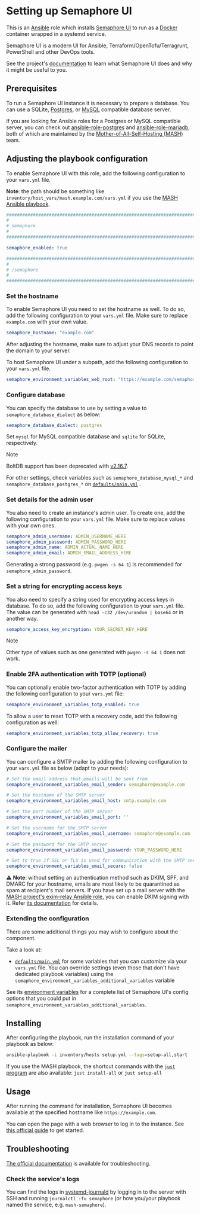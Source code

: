 <!--
SPDX-FileCopyrightText: 2020 - 2024 MDAD project contributors
SPDX-FileCopyrightText: 2020 - 2024 Slavi Pantaleev
SPDX-FileCopyrightText: 2020 Aaron Raimist
SPDX-FileCopyrightText: 2020 Chris van Dijk
SPDX-FileCopyrightText: 2020 Dominik Zajac
SPDX-FileCopyrightText: 2020 Mickaël Cornière
SPDX-FileCopyrightText: 2022 François Darveau
SPDX-FileCopyrightText: 2022 Julian Foad
SPDX-FileCopyrightText: 2022 Warren Bailey
SPDX-FileCopyrightText: 2023 Antonis Christofides
SPDX-FileCopyrightText: 2023 Felix Stupp
SPDX-FileCopyrightText: 2023 Pierre 'McFly' Marty
SPDX-FileCopyrightText: 2024 - 2025 Suguru Hirahara

SPDX-License-Identifier: AGPL-3.0-or-later
-->

# Setting up Semaphore UI

This is an [Ansible](https://www.ansible.com/) role which installs [Semaphore UI](https://semaphoreui.com) to run as a [Docker](https://www.docker.com/) container wrapped in a systemd service.

Semaphore UI is a modern UI for Ansible, Terraform/OpenTofu/Terragrunt, PowerShell and other DevOps tools.

See the project's [documentation](https://docs.semaphoreui.com/) to learn what Semaphore UI does and why it might be useful to you.

## Prerequisites

To run a Semaphore UI instance it is necessary to prepare a database. You can use a SQLite, [Postgres](https://www.postgresql.org/), or [MySQL](https://www.mysql.com/) compatible database server.

If you are looking for Ansible roles for a Postgres or MySQL compatible server, you can check out [ansible-role-postgres](https://github.com/mother-of-all-self-hosting/ansible-role-postgres) and [ansible-role-mariadb](https://github.com/mother-of-all-self-hosting/ansible-role-mariadb), both of which are maintained by the [Mother-of-All-Self-Hosting (MASH)](https://github.com/mother-of-all-self-hosting) team.

## Adjusting the playbook configuration

To enable Semaphore UI with this role, add the following configuration to your `vars.yml` file.

**Note**: the path should be something like `inventory/host_vars/mash.example.com/vars.yml` if you use the [MASH Ansible playbook](https://github.com/mother-of-all-self-hosting/mash-playbook).

```yaml
########################################################################
#                                                                      #
# semaphore                                                            #
#                                                                      #
########################################################################

semaphore_enabled: true

########################################################################
#                                                                      #
# /semaphore                                                           #
#                                                                      #
########################################################################
```

### Set the hostname

To enable Semaphore UI you need to set the hostname as well. To do so, add the following configuration to your `vars.yml` file. Make sure to replace `example.com` with your own value.

```yaml
semaphore_hostname: "example.com"
```

After adjusting the hostname, make sure to adjust your DNS records to point the domain to your server.

To host Semaphore UI under a subpath, add the following configuration to your `vars.yml` file.

```yaml
semaphore_environment_variables_web_root: "https://example.com/semaphore"
```

### Configure database

You can specify the database to use by setting a value to `semaphore_database_dialect` as below:

```yaml
semaphore_database_dialect: postgres
```

Set `mysql` for MySQL compatible database and `sqlite` for SQLite, respectively.

>[!NOTE]
> BoltDB support has been deprecated with [v2.16.7](https://github.com/semaphoreui/semaphore/releases/tag/v2.16.7).

For other settings, check variables such as `semaphore_database_mysql_*` and `semaphore_database_postgres_*` on [`defaults/main.yml`](../defaults/main.yml) .

### Set details for the admin user

You also need to create an instance's admin user. To create one, add the following configuration to your `vars.yml` file. Make sure to replace values with your own ones.

```yaml
semaphore_admin_username: ADMIN_USERNAME_HERE
semaphore_admin_password: ADMIN_PASSWORD_HERE
semaphore_admin_name: ADMIN_ACTUAL_NAME_HERE
semaphore_admin_email: ADMIN_EMAIL_ADDRESS_HERE
```

Generating a strong password (e.g. `pwgen -s 64 1`) is recommended for `semaphore_admin_password`.

### Set a string for encrypting access keys

You also need to specify a string used for encrypting access keys in database. To do so, add the following configuration to your `vars.yml` file. The value can be generated with `head -c32 /dev/urandom | base64` or in another way.

```yaml
semaphore_access_key_encryption: YOUR_SECRET_KEY_HERE
```

>[!NOTE]
> Other type of values such as one generated with `pwgen -s 64 1` does not work.

### Enable 2FA authentication with TOTP (optional)

You can optionally enable two-factor authentication with TOTP by adding the following configuration to your `vars.yml` file:

```yaml
semaphore_environment_variables_totp_enabled: true
```

To allow a user to reset TOTP with a recovery code, add the following configuration as well:

```yaml
semaphore_environment_variables_totp_allow_recovery: true
```

### Configure the mailer

You can configure a SMTP mailer by adding the following configuration to your `vars.yml` file as below (adapt to your needs):

```yaml
# Set the email address that emails will be sent from
semaphore_environment_variables_email_sender: semaphore@example.com

# Set the hostname of the SMTP server
semaphore_environment_variables_email_host: smtp.example.com

# Set the port number of the SMTP server
semaphore_environment_variables_email_port: ''

# Set the username for the SMTP server
semaphore_environment_variables_email_username: semaphore@example.com

# Set the password for the SMTP server
semaphore_environment_variables_email_password: YOUR_PASSWORD_HERE

# Set to true if SSL or TLS is used for communication with the SMTP server
semaphore_environment_variables_email_secure: false
```

⚠️ **Note**: without setting an authentication method such as DKIM, SPF, and DMARC for your hostname, emails are most likely to be quarantined as spam at recipient's mail servers. If you have set up a mail server with the [MASH project's exim-relay Ansible role](https://github.com/mother-of-all-self-hosting/ansible-role-exim-relay), you can enable DKIM signing with it. Refer [its documentation](https://github.com/mother-of-all-self-hosting/ansible-role-exim-relay/blob/main/docs/configuring-exim-relay.md#enable-dkim-support-optional) for details.

### Extending the configuration

There are some additional things you may wish to configure about the component.

Take a look at:

- [`defaults/main.yml`](../defaults/main.yml) for some variables that you can customize via your `vars.yml` file. You can override settings (even those that don't have dedicated playbook variables) using the `semaphore_environment_variables_additional_variables` variable

See its [environment variables](https://docs.semaphoreui.com/administration-guide/configuration/) for a complete list of Semaphore UI's config options that you could put in `semaphore_environment_variables_additional_variables`.

## Installing

After configuring the playbook, run the installation command of your playbook as below:

```sh
ansible-playbook -i inventory/hosts setup.yml --tags=setup-all,start
```

If you use the MASH playbook, the shortcut commands with the [`just` program](https://github.com/mother-of-all-self-hosting/mash-playbook/blob/main/docs/just.md) are also available: `just install-all` or `just setup-all`

## Usage

After running the command for installation, Semaphore UI becomes available at the specified hostname like `https://example.com`.

You can open the page with a web browser to log in to the instance. See [this official guide](https://docs.semaphoreui.com/user-guide/projects/) to get started.

## Troubleshooting

[The official documentation](https://docs.semaphoreui.com/faq/troubleshooting/) is available for troubleshooting.

### Check the service's logs

You can find the logs in [systemd-journald](https://www.freedesktop.org/software/systemd/man/systemd-journald.service.html) by logging in to the server with SSH and running `journalctl -fu semaphore` (or how you/your playbook named the service, e.g. `mash-semaphore`).
